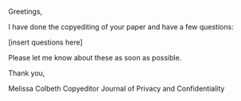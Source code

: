 Greetings,


I have done the copyediting of your paper and have a few questions:

[insert questions here]

Please let me know about these as soon as possible.


Thank you,


Melissa Colbeth
Copyeditor
Journal of Privacy and Confidentiality
